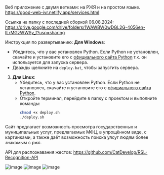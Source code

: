 Веб приложение c двумя ветками: на РЖЯ и на простом языке.
https://good-web-ivr.netlify.app/services.html

Ссылка на папку с последней сборкой 06.08.2024:
https://drive.google.com/drive/folders/1WAWBW0wDGL2G-4056en-ILrMGzWWSy_f?usp=sharing

Инструкция по развертыванию:
**Для Windows**:
   - Убедитесь, что у вас установлен Python. Если Python не установлен, скачайте и установите его с [официального сайта Python](https://www.python.org/) т.к. он используется для запуска сервера.
   - Дважды щелкните на `deploy.bat`, чтобы запустить сервера.

3. **Для Linux**:
   - Убедитесь, что у вас установлен Python. Если Python не установлен, скачайте и установите его с [официального сайта Python](https://www.python.org/).
   - Откройте терминал, перейдите в папку с проектом и выполните команды:
     ```bash
     chmod +x deploy.sh
     ./deploy.sh
     ```

Сайт предлагает возможность просмотра государственных и муниципальных услуг, предлагаемых МФЦ, в упрощённом виде, с картинками, а также даёт возможность поиска улсуг людям более знакомым с ржя.

API для распознавания жестов:
https://github.com/CatDevelop/RSL-Recognition-API


![image](https://github.com/Elheid/IVR_good_web/assets/115392171/4593e46b-97c3-465b-9a4a-ad14720e21a8)
![image](https://github.com/Elheid/IVR_good_web/assets/115392171/3e399f5b-ba79-45ba-ac01-2e7e2ed802ee)
![image](https://github.com/Elheid/IVR_good_web/assets/115392171/e6d2e0bc-cb1a-45d0-9b1c-04f383735dd9)


